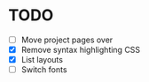 # TODO

- [ ] Move project pages over
- [x] Remove syntax highlighting CSS
- [x] List layouts
- [ ] Switch fonts
